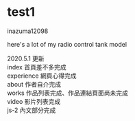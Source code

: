 # test1
inazuma12098

<div>here's a lot of my radio control tank model</div>

2020.5.1 更新
<br>index 首頁差不多完成
<br>experience 網頁心得完成
<br>about 作者自介完成
<br>works 作品列表完成、作品連結頁面尚未完成
<br>video 影片列表完成
<br>js-2  內文部分完成

